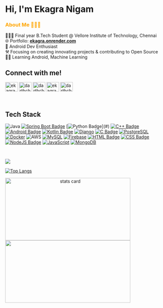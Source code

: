 <!-- README FILE GITHUB -->
 
<h1 >Hi, I'm Ekagra Nigam </h1>

<h3 style="color:orange;" > About Me 🙍🏻‍♂️</h3>  
 <div>
👨🏻‍🎓 Final year B.Tech Student @ Vellore Institute of Technology, Chennai
<br>🌐 Portfolio:  <a style="text-decoration: underline;" href="https://ekagra.onrender.com"><strong>ekagra.onrender.com</strong></a>
<br>🤖 Android Dev Enthusiast
<br>⚒️ Focusing on creating innovating projects & contributing to Open Source
<br>👨‍💻 Learning Android, Machine Learning 
</div>
<!-- Social Links -->
<h2>Connect with me! </h2>
<p>
<a href="https://linkedin.com/in/ekagra-nigam-86a573234" target="blank"><img align="center" src="https://raw.githubusercontent.com/rahuldkjain/github-profile-readme-generator/master/src/images/icons/Social/linked-in-alt.svg" alt="ekagra-nigam-86a573234" height="30" width="40" /></a>
<a href="https://www.instagram.com/ekagraa_/" target="blank"><img align="center" src="https://raw.githubusercontent.com/rahuldkjain/github-profile-readme-generator/master/src/images/icons/Social/instagram.svg" alt="darthchild" height="30" width="40" /></a>
<a href="https://twitter.com/darthchild" target="blank"><img align="center" src="https://raw.githubusercontent.com/rahuldkjain/github-profile-readme-generator/master/src/images/icons/Social/twitter.svg" alt="darthchild" height="30" width="40" /></a>
<a href="https://www.hackerrank.com/ekagranigam" target="blank"><img align="center" src="https://raw.githubusercontent.com/rahuldkjain/github-profile-readme-generator/master/src/images/icons/Social/hackerrank.svg" alt="ekagranigam" height="30" width="40" /></a>
<a href="https://www.leetcode.com/darthchild" target="blank"><img align="center" src="https://raw.githubusercontent.com/rahuldkjain/github-profile-readme-generator/master/src/images/icons/Social/leet-code.svg" alt="darthchild" height="30" width="40" /></a>
</p>

<br>


<h2> Tech Stack </h2> 

<!-- Mostly Work With section -->
<!--  <h3 style="color:orange;margin-bottom: 15px;" >Mostly work with🔨</h3> 
<div> -->


![Java](https://img.shields.io/badge/java-%23ED8B00.svg?style=for-the-badge&logo=openjdk&logoColor=white)
[![Spring Boot Badge](https://img.shields.io/badge/SpringBoot-6db23f?&style=for-the-badge&logo=SpringBoot&logoColor=white)](#) 
[![Python Badge](https://img.shields.io/badge/PYTHON-yellow?style=for-the-badge&logo=python&logoColor=white")](#)
[![C++ Badge](https://img.shields.io/badge/C%2B%2B-00599C?style=for-the-badge&logo=c%2B%2B&logoColor=white)](#)
[![Android Badge](https://img.shields.io/badge/Android-58b45b?&style=for-the-badge&logo=Android&logoColor=white)](#) 
[![Kotlin Badge](https://img.shields.io/badge/Kotlin-844dfb?&style=for-the-badge&logo=kotlin&logoColor=white)](#) 
[![Django](https://img.shields.io/badge/django-%23092E20.svg?style=for-the-badge&logo=django&logoColor=white)](#)
[![C Badge](https://img.shields.io/badge/C-3681e3?style=for-the-badge&logo=c&logoColor=white)](#)
[![PostgreSQL](https://img.shields.io/badge/postgresql-386b93?style=for-the-badge&logo=postgresql&logoColor=white)](#)  
[![Docker](https://img.shields.io/badge/docker-%230db7ed.svg?style=for-the-badge&logo=docker&logoColor=white)](#)
![AWS](https://img.shields.io/badge/AWS-%23FF9900.svg?style=for-the-badge&logo=amazon-aws&logoColor=white)
[![MySQL](https://img.shields.io/badge/mysql-004563?style=for-the-badge&logo=mysql&logoColor=white)](#)
[![Firebase](https://img.shields.io/badge/firebase-a08021?style=for-the-badge&logo=firebase&logoColor=ffcd34)](#)
[![HTML Badge](https://img.shields.io/badge/HTML5-E34F26?style=for-the-badge&logo=html5&logoColor=white)](#)
[![CSS Badge](https://img.shields.io/badge/CSS3-2d53e5?&style=for-the-badge&logo=css3&logoColor=white)](#)
[![NodeJS Badge](https://img.shields.io/badge/Node%20Js-398726?style=for-the-badge&logo=node.js&logoColor=white)](#)
[![JavaScript](https://img.shields.io/badge/javascript-%23323330.svg?style=for-the-badge&logo=javascript&logoColor=%23F7DF1E)](#)
[![MongoDB](https://img.shields.io/badge/MongoDB-%234ea94b.svg?style=for-the-badge&logo=mongodb&logoColor=white)](#)

</div>
<br>
</p>     

<p align="left"> <img src="https://komarev.com/ghpvc/?username=darthchild&label=Profile%20views&color=0e75b6&style=flat"/></p>


<!-- Top language stats -->
[![Top Langs](https://github-readme-stats.vercel.app/api/top-langs/?username=darthchild&layout=compact&theme=dark&show_icons=true)](https://github.com/darthchild/github-readme-stats)


<p>
  <!-- Contrib & streak -->
  <a align= "center" href="https://github.com/darthchild">
  <img alt= "stats card" height="200px" width="400" src="https://github-readme-streak-stats.herokuapp.com/?user=darthchild&theme=dark">
  <br>

  <!-- GitHub stats -->
  <img height="200px" width="400" src="https://github-readme-stats.vercel.app/api?username=darthchild&count_private=true&theme=dark&show_icons=true" />
  <br>
</p>

